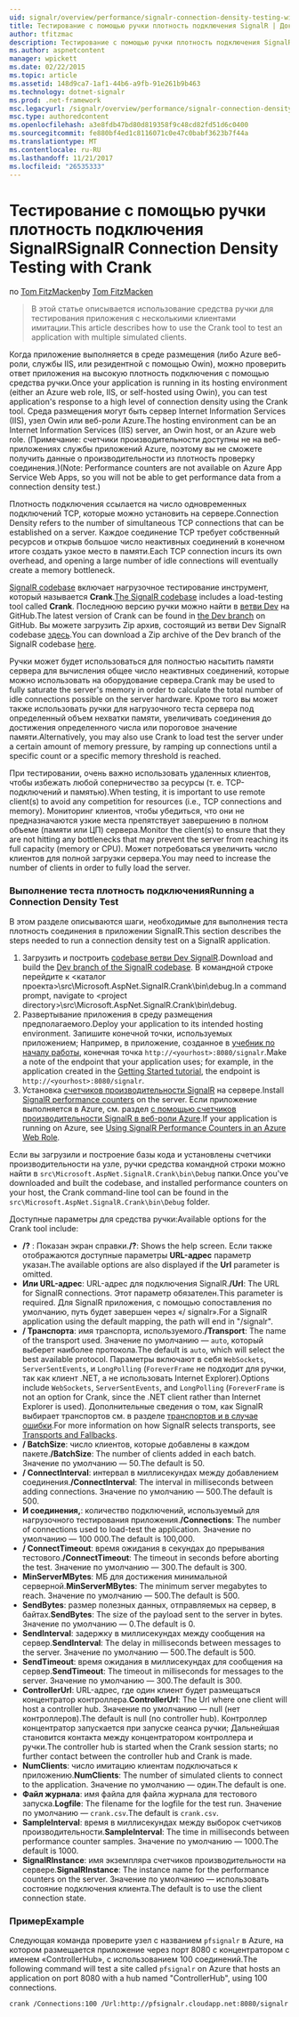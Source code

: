 ```yaml
---
uid: signalr/overview/performance/signalr-connection-density-testing-with-crank
title: Тестирование с помощью ручки плотность подключения SignalR | Документы Microsoft
author: tfitzmac
description: Тестирование с помощью ручки плотность подключения SignalR
ms.author: aspnetcontent
manager: wpickett
ms.date: 02/22/2015
ms.topic: article
ms.assetid: 148d9ca7-1af1-44b6-a9fb-91e261b9b463
ms.technology: dotnet-signalr
ms.prod: .net-framework
msc.legacyurl: /signalr/overview/performance/signalr-connection-density-testing-with-crank
msc.type: authoredcontent
ms.openlocfilehash: a3e8fdb47bd80d819358f9c48cd82fd51d6c0400
ms.sourcegitcommit: fe880bf4ed1c8116071c0e47c0babf3623b7f44a
ms.translationtype: MT
ms.contentlocale: ru-RU
ms.lasthandoff: 11/21/2017
ms.locfileid: "26535333"
---
```

<a name="signalr-connection-density-testing-with-crank"></a><span data-ttu-id="28768-103">Тестирование с помощью ручки плотность подключения SignalR</span><span class="sxs-lookup"><span data-stu-id="28768-103">SignalR Connection Density Testing with Crank</span></span>
====================
<span data-ttu-id="28768-104">по [Tom FitzMacken](https://github.com/tfitzmac)</span><span class="sxs-lookup"><span data-stu-id="28768-104">by [Tom FitzMacken](https://github.com/tfitzmac)</span></span>

> <span data-ttu-id="28768-105">В этой статье описывается использование средства ручки для тестирования приложения с несколькими клиентами имитации.</span><span class="sxs-lookup"><span data-stu-id="28768-105">This article describes how to use the Crank tool to test an application with multiple simulated clients.</span></span>


<span data-ttu-id="28768-106">Когда приложение выполняется в среде размещения (либо Azure веб-роли, службы IIS, или резидентной с помощью Owin), можно проверить ответ приложения на высокую плотность подключения с помощью средства ручки.</span><span class="sxs-lookup"><span data-stu-id="28768-106">Once your application is running in its hosting environment (either an Azure web role, IIS, or self-hosted using Owin), you can test application's response to a high level of connection density using the Crank tool.</span></span> <span data-ttu-id="28768-107">Среда размещения могут быть сервер Internet Information Services (IIS), узел Owin или веб-роли Azure.</span><span class="sxs-lookup"><span data-stu-id="28768-107">The hosting environment can be an Internet Information Services (IIS) server, an Owin host, or an Azure web role.</span></span> <span data-ttu-id="28768-108">(Примечание: счетчики производительности доступны не на веб-приложениях службы приложений Azure, поэтому вы не сможете получить данные о производительности из плотность проверку соединения.)</span><span class="sxs-lookup"><span data-stu-id="28768-108">(Note: Performance counters are not available on Azure App Service Web Apps, so you will not be able to get performance data from a connection density test.)</span></span>

<span data-ttu-id="28768-109">Плотность подключения ссылается на число одновременных подключений TCP, которые можно установить на сервере.</span><span class="sxs-lookup"><span data-stu-id="28768-109">Connection Density refers to the number of simultaneous TCP connections that can be established on a server.</span></span> <span data-ttu-id="28768-110">Каждое соединение TCP требует собственный ресурсов и открыв большое число неактивных соединений в конечном итоге создать узкое место в памяти.</span><span class="sxs-lookup"><span data-stu-id="28768-110">Each TCP connection incurs its own overhead, and opening a large number of idle connections will eventually create a memory bottleneck.</span></span>

<span data-ttu-id="28768-111">[SignalR codebase](https://github.com/signalr/signalr) включает нагрузочное тестирование инструмент, который называется **Crank**.</span><span class="sxs-lookup"><span data-stu-id="28768-111">[The SignalR codebase](https://github.com/signalr/signalr) includes a load-testing tool called **Crank**.</span></span> <span data-ttu-id="28768-112">Последнюю версию ручки можно найти в [ветви Dev](https://github.com/SignalR/signalr/tree/dev) на GitHub.</span><span class="sxs-lookup"><span data-stu-id="28768-112">The latest version of Crank can be found in [the Dev branch](https://github.com/SignalR/signalr/tree/dev) on GitHub.</span></span> <span data-ttu-id="28768-113">Вы можете загрузить Zip архив, состоящий из ветви Dev SignalR codebase [здесь](https://github.com/SignalR/SignalR/archive/dev.zip).</span><span class="sxs-lookup"><span data-stu-id="28768-113">You can download a Zip archive of the Dev branch of the SignalR codebase [here](https://github.com/SignalR/SignalR/archive/dev.zip).</span></span>

<span data-ttu-id="28768-114">Ручки может будет использоваться для полностью насытить памяти сервера для вычисления общее число неактивных соединений, которые можно использовать на оборудование сервера.</span><span class="sxs-lookup"><span data-stu-id="28768-114">Crank may be used to fully saturate the server's memory in order to calculate the total number of idle connections possible on the server hardware.</span></span> <span data-ttu-id="28768-115">Кроме того вы может также использовать ручки для нагрузочного теста сервера под определенный объем нехватки памяти, увеличивать соединения до достижения определенного числа или пороговое значение памяти.</span><span class="sxs-lookup"><span data-stu-id="28768-115">Alternatively, you may also use Crank to load test the server under a certain amount of memory pressure, by ramping up connections until a specific count or a specific memory threshold is reached.</span></span>

<span data-ttu-id="28768-116">При тестировании, очень важно использовать удаленных клиентов, чтобы избежать любой соперничество за ресурсы (т. е. TCP-подключений и памятью).</span><span class="sxs-lookup"><span data-stu-id="28768-116">When testing, it is important to use remote client(s) to avoid any competition for resources (i.e., TCP connections and memory).</span></span> <span data-ttu-id="28768-117">Мониторинг клиентов, чтобы убедиться, что они не предназначаются узкие места препятствует завершению в полном объеме (памяти или ЦП) сервера.</span><span class="sxs-lookup"><span data-stu-id="28768-117">Monitor the client(s) to ensure that they are not hitting any bottlenecks that may prevent the server from reaching its full capacity (memory or CPU).</span></span> <span data-ttu-id="28768-118">Может потребоваться увеличить число клиентов для полной загрузки сервера.</span><span class="sxs-lookup"><span data-stu-id="28768-118">You may need to increase the number of clients in order to fully load the server.</span></span>

### <a name="running-a-connection-density-test"></a><span data-ttu-id="28768-119">Выполнение теста плотность подключения</span><span class="sxs-lookup"><span data-stu-id="28768-119">Running a Connection Density Test</span></span>

<span data-ttu-id="28768-120">В этом разделе описываются шаги, необходимые для выполнения теста плотность соединения в приложении SignalR.</span><span class="sxs-lookup"><span data-stu-id="28768-120">This section describes the steps needed to run a connection density test on a SignalR application.</span></span>

1. <span data-ttu-id="28768-121">Загрузить и построить [codebase ветви Dev SignalR](https://github.com/SignalR/SignalR/archive/dev.zip).</span><span class="sxs-lookup"><span data-stu-id="28768-121">Download and build the [Dev branch of the SignalR codebase](https://github.com/SignalR/SignalR/archive/dev.zip).</span></span> <span data-ttu-id="28768-122">В командной строке перейдите к &lt;каталог проекта&gt;\src\Microsoft.AspNet.SignalR.Crank\bin\debug.</span><span class="sxs-lookup"><span data-stu-id="28768-122">In a command prompt, navigate to &lt;project directory&gt;\src\Microsoft.AspNet.SignalR.Crank\bin\debug.</span></span>
2. <span data-ttu-id="28768-123">Развертывание приложения в среду размещения предполагаемого.</span><span class="sxs-lookup"><span data-stu-id="28768-123">Deploy your application to its intended hosting environment.</span></span> <span data-ttu-id="28768-124">Запишите конечной точки, используемых приложением; Например, в приложение, созданное в [учебник по началу работы](../getting-started/tutorial-getting-started-with-signalr.md), конечная точка `http://<yourhost>:8080/signalr`.</span><span class="sxs-lookup"><span data-stu-id="28768-124">Make a note of the endpoint that your application uses; for example, in the application created in the [Getting Started tutorial](../getting-started/tutorial-getting-started-with-signalr.md), the endpoint is `http://<yourhost>:8080/signalr`.</span></span>
3. <span data-ttu-id="28768-125">Установка [счетчиков производительности SignalR](signalr-performance.md#perfcounters) на сервере.</span><span class="sxs-lookup"><span data-stu-id="28768-125">Install [SignalR performance counters](signalr-performance.md#perfcounters) on the server.</span></span> <span data-ttu-id="28768-126">Если приложение выполняется в Azure, см. раздел [с помощью счетчиков производительности SignalR в веб-роли Azure](using-signalr-performance-counters-in-an-azure-web-role.md).</span><span class="sxs-lookup"><span data-stu-id="28768-126">If your application is running on Azure, see [Using SignalR Performance Counters in an Azure Web Role](using-signalr-performance-counters-in-an-azure-web-role.md).</span></span>

<span data-ttu-id="28768-127">Если вы загрузили и построение базы кода и установлены счетчики производительности на узле, ручки средства командной строки можно найти в `src\Microsoft.AspNet.SignalR.Crank\bin\Debug` папки.</span><span class="sxs-lookup"><span data-stu-id="28768-127">Once you've downloaded and built the codebase, and installed performance counters on your host, the Crank command-line tool can be found in the `src\Microsoft.AspNet.SignalR.Crank\bin\Debug` folder.</span></span>

<span data-ttu-id="28768-128">Доступные параметры для средства ручки:</span><span class="sxs-lookup"><span data-stu-id="28768-128">Available options for the Crank tool include:</span></span>

- <span data-ttu-id="28768-129">**/?** : Показан экран справки.</span><span class="sxs-lookup"><span data-stu-id="28768-129">**/?**: Shows the help screen.</span></span> <span data-ttu-id="28768-130">Если также отображаются доступные параметры **URL-адрес** параметр указан.</span><span class="sxs-lookup"><span data-stu-id="28768-130">The available options are also displayed if the **Url** parameter is omitted.</span></span>
- <span data-ttu-id="28768-131">**Или URL-адрес**: URL-адрес для подключения SignalR.</span><span class="sxs-lookup"><span data-stu-id="28768-131">**/Url**: The URL for SignalR connections.</span></span> <span data-ttu-id="28768-132">Этот параметр обязателен.</span><span class="sxs-lookup"><span data-stu-id="28768-132">This parameter is required.</span></span> <span data-ttu-id="28768-133">Для SignalR приложения, с помощью сопоставления по умолчанию, путь будет завершен через «/ signalr».</span><span class="sxs-lookup"><span data-stu-id="28768-133">For a SignalR application using the default mapping, the path will end in "/signalr".</span></span>
- <span data-ttu-id="28768-134">**/ Транспорта**: имя транспорта, используемого.</span><span class="sxs-lookup"><span data-stu-id="28768-134">**/Transport**: The name of the transport used.</span></span> <span data-ttu-id="28768-135">Значение по умолчанию — `auto`, который выберет наиболее протокола.</span><span class="sxs-lookup"><span data-stu-id="28768-135">The default is `auto`, which will select the best available protocol.</span></span> <span data-ttu-id="28768-136">Параметры включают в себя `WebSockets`, `ServerSentEvents`, и `LongPolling` (`ForeverFrame` не подходит для ручки, так как клиент .NET, а не использовать Internet Explorer).</span><span class="sxs-lookup"><span data-stu-id="28768-136">Options include `WebSockets`, `ServerSentEvents`, and `LongPolling` (`ForeverFrame` is not an option for Crank, since the .NET client rather than Internet Explorer is used).</span></span> <span data-ttu-id="28768-137">Дополнительные сведения о том, как SignalR выбирает транспортов см. в разделе [транспортов и в случае ошибки](../getting-started/introduction-to-signalr.md#transports).</span><span class="sxs-lookup"><span data-stu-id="28768-137">For more information on how SignalR selects transports, see [Transports and Fallbacks](../getting-started/introduction-to-signalr.md#transports).</span></span>
- <span data-ttu-id="28768-138">**/ BatchSize**: число клиентов, которые добавлены в каждом пакете.</span><span class="sxs-lookup"><span data-stu-id="28768-138">**/BatchSize**: The number of clients added in each batch.</span></span> <span data-ttu-id="28768-139">Значение по умолчанию — 50.</span><span class="sxs-lookup"><span data-stu-id="28768-139">The default is 50.</span></span>
- <span data-ttu-id="28768-140">**/ ConnectInterval**: интервал в миллисекундах между добавлением соединения.</span><span class="sxs-lookup"><span data-stu-id="28768-140">**/ConnectInterval**: The interval in milliseconds between adding connections.</span></span> <span data-ttu-id="28768-141">Значение по умолчанию — 500.</span><span class="sxs-lookup"><span data-stu-id="28768-141">The default is 500.</span></span>
- <span data-ttu-id="28768-142">**И соединения,**: количество подключений, используемый для нагрузочного тестирования приложения.</span><span class="sxs-lookup"><span data-stu-id="28768-142">**/Connections**: The number of connections used to load-test the application.</span></span> <span data-ttu-id="28768-143">Значение по умолчанию — 100 000.</span><span class="sxs-lookup"><span data-stu-id="28768-143">The default is 100,000.</span></span>
- <span data-ttu-id="28768-144">**/ ConnectTimeout**: время ожидания в секундах до прерывания тестового.</span><span class="sxs-lookup"><span data-stu-id="28768-144">**/ConnectTimeout**: The timeout in seconds before aborting the test.</span></span> <span data-ttu-id="28768-145">Значение по умолчанию — 300.</span><span class="sxs-lookup"><span data-stu-id="28768-145">The default is 300.</span></span>
- <span data-ttu-id="28768-146">**MinServerMBytes**: МБ для достижения минимальной серверной.</span><span class="sxs-lookup"><span data-stu-id="28768-146">**MinServerMBytes**: The minimum server megabytes to reach.</span></span> <span data-ttu-id="28768-147">Значение по умолчанию — 500.</span><span class="sxs-lookup"><span data-stu-id="28768-147">The default is 500.</span></span>
- <span data-ttu-id="28768-148">**SendBytes**: размер полезных данных, отправляемых на сервер, в байтах.</span><span class="sxs-lookup"><span data-stu-id="28768-148">**SendBytes**: The size of the payload sent to the server in bytes.</span></span> <span data-ttu-id="28768-149">Значение по умолчанию — 0.</span><span class="sxs-lookup"><span data-stu-id="28768-149">The default is 0.</span></span>
- <span data-ttu-id="28768-150">**SendInterval**: задержку в миллисекундах между сообщения на сервер.</span><span class="sxs-lookup"><span data-stu-id="28768-150">**SendInterval**: The delay in milliseconds between messages to the server.</span></span> <span data-ttu-id="28768-151">Значение по умолчанию — 500.</span><span class="sxs-lookup"><span data-stu-id="28768-151">The default is 500.</span></span>
- <span data-ttu-id="28768-152">**SendTimeout**: время ожидания в миллисекундах для сообщения на сервер.</span><span class="sxs-lookup"><span data-stu-id="28768-152">**SendTimeout**: The timeout in milliseconds for messages to the server.</span></span> <span data-ttu-id="28768-153">Значение по умолчанию — 300.</span><span class="sxs-lookup"><span data-stu-id="28768-153">The default is 300.</span></span>
- <span data-ttu-id="28768-154">**ControllerUrl**: URL-адрес, где один клиент будет размещаться концентратор контроллера.</span><span class="sxs-lookup"><span data-stu-id="28768-154">**ControllerUrl**: The Url where one client will host a controller hub.</span></span> <span data-ttu-id="28768-155">Значение по умолчанию — null (нет контроллеров).</span><span class="sxs-lookup"><span data-stu-id="28768-155">The default is null (no controller hub).</span></span> <span data-ttu-id="28768-156">Контроллер концентратор запускается при запуске сеанса ручки; Дальнейшая становится контакта между концентратором контроллера и ручки.</span><span class="sxs-lookup"><span data-stu-id="28768-156">The controller hub is started when the Crank session starts; no further contact between the controller hub and Crank is made.</span></span>
- <span data-ttu-id="28768-157">**NumClients**: число имитацию клиентам подключаться к приложению.</span><span class="sxs-lookup"><span data-stu-id="28768-157">**NumClients**: The number of simulated clients to connect to the application.</span></span> <span data-ttu-id="28768-158">Значение по умолчанию — один.</span><span class="sxs-lookup"><span data-stu-id="28768-158">The default is one.</span></span>
- <span data-ttu-id="28768-159">**Файл журнала**: имя файла для файла журнала для тестового запуска.</span><span class="sxs-lookup"><span data-stu-id="28768-159">**Logfile**: The filename for the logfile for the test run.</span></span> <span data-ttu-id="28768-160">Значение по умолчанию — `crank.csv`.</span><span class="sxs-lookup"><span data-stu-id="28768-160">The default is `crank.csv`.</span></span>
- <span data-ttu-id="28768-161">**SampleInterval**: время в миллисекундах между выборок счетчиков производительности.</span><span class="sxs-lookup"><span data-stu-id="28768-161">**SampleInterval**: The time in milliseconds between performance counter samples.</span></span> <span data-ttu-id="28768-162">Значение по умолчанию — 1000.</span><span class="sxs-lookup"><span data-stu-id="28768-162">The default is 1000.</span></span>
- <span data-ttu-id="28768-163">**SignalRInstance**: имя экземпляра счетчиков производительности на сервере.</span><span class="sxs-lookup"><span data-stu-id="28768-163">**SignalRInstance**: The instance name for the performance counters on the server.</span></span> <span data-ttu-id="28768-164">Значение по умолчанию — использовать состояние подключения клиента.</span><span class="sxs-lookup"><span data-stu-id="28768-164">The default is to use the client connection state.</span></span>

### <a name="example"></a><span data-ttu-id="28768-165">Пример</span><span class="sxs-lookup"><span data-stu-id="28768-165">Example</span></span>

<span data-ttu-id="28768-166">Следующая команда проверите узел с названием `pfsignalr` в Azure, на котором размещается приложение через порт 8080 с концентратором с именем «ControllerHub», с использованием 100 соединений.</span><span class="sxs-lookup"><span data-stu-id="28768-166">The following command will test a site called `pfsignalr` on Azure that hosts an application on port 8080 with a hub named "ControllerHub", using 100 connections.</span></span>

`crank /Connections:100 /Url:http://pfsignalr.cloudapp.net:8080/signalr`
